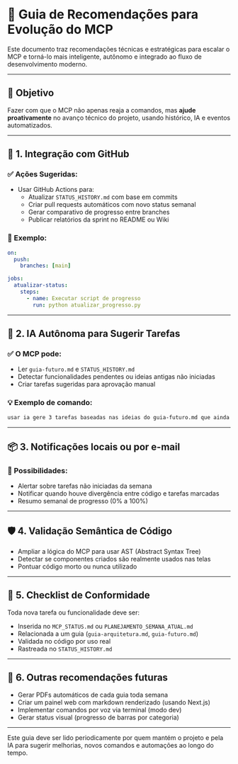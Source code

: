 # 🚀 Guia de Recomendações para Evolução do MCP

Este documento traz recomendações técnicas e estratégicas para escalar o MCP e torná-lo mais inteligente, autônomo e integrado ao fluxo de desenvolvimento moderno.

---

## 🎯 Objetivo

Fazer com que o MCP não apenas reaja a comandos, mas **ajude proativamente** no avanço técnico do projeto, usando histórico, IA e eventos automatizados.

---

## 🔁 1. Integração com GitHub

### ✅ Ações Sugeridas:

- Usar GitHub Actions para:
  - Atualizar `STATUS_HISTORY.md` com base em commits
  - Criar pull requests automáticos com novo status semanal
  - Gerar comparativo de progresso entre branches
  - Publicar relatórios da sprint no README ou Wiki

### 🧠 Exemplo:
```yml
on:
  push:
    branches: [main]

jobs:
  atualizar-status:
    steps:
      - name: Executar script de progresso
        run: python atualizar_progresso.py
```

---

## 🧠 2. IA Autônoma para Sugerir Tarefas

### ✅ O MCP pode:
- Ler `guia-futuro.md` e `STATUS_HISTORY.md`
- Detectar funcionalidades pendentes ou ideias antigas não iniciadas
- Criar tarefas sugeridas para aprovação manual

### 💡 Exemplo de comando:
```txt
usar ia gere 3 tarefas baseadas nas ideias do guia-futuro.md que ainda não foram implementadas
```

---

## 📦 3. Notificações locais ou por e-mail

### 🔔 Possibilidades:
- Alertar sobre tarefas não iniciadas da semana
- Notificar quando houve divergência entre código e tarefas marcadas
- Resumo semanal de progresso (0% a 100%)

---

## 🛡️ 4. Validação Semântica de Código

- Ampliar a lógica do MCP para usar AST (Abstract Syntax Tree)
- Detectar se componentes criados são realmente usados nas telas
- Pontuar código morto ou nunca utilizado

---

## 💬 5. Checklist de Conformidade

Toda nova tarefa ou funcionalidade deve ser:
- Inserida no `MCP_STATUS.md` ou `PLANEJAMENTO_SEMANA_ATUAL.md`
- Relacionada a um guia (`guia-arquitetura.md`, `guia-futuro.md`)
- Validada no código por uso real
- Rastreada no `STATUS_HISTORY.md`

---

## 🔮 6. Outras recomendações futuras

- Gerar PDFs automáticos de cada guia toda semana
- Criar um painel web com markdown renderizado (usando Next.js)
- Implementar comandos por voz via terminal (modo dev)
- Gerar status visual (progresso de barras por categoria)

---

Este guia deve ser lido periodicamente por quem mantém o projeto e pela IA para sugerir melhorias, novos comandos e automações ao longo do tempo.